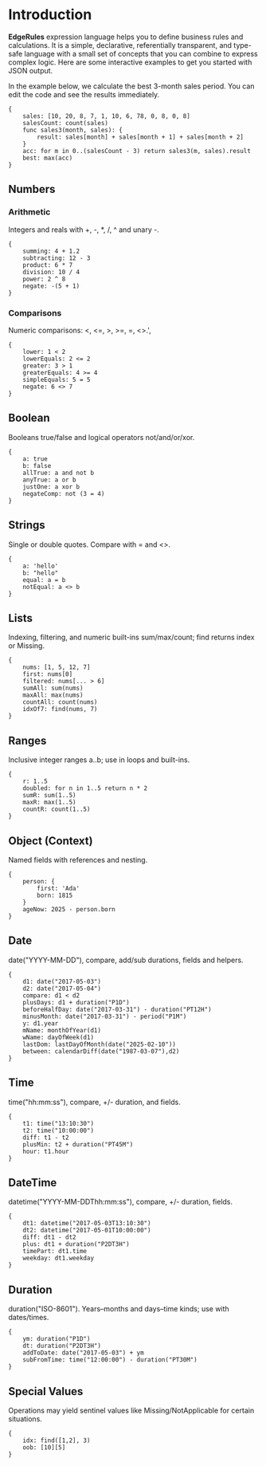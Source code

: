 # Introduction

**EdgeRules** expression language helps you to define business rules and calculations.
It is a simple, declarative, referentially transparent, and type-safe language with a small set of concepts that you can combine to express complex logic.
Here are some interactive examples to get you started with JSON output.

In the example below, we calculate the best 3-month sales period.
You can edit the code and see the results immediately.

```edgerules
{
    sales: [10, 20, 8, 7, 1, 10, 6, 78, 0, 8, 0, 8]
    salesCount: count(sales)
    func sales3(month, sales): { 
        result: sales[month] + sales[month + 1] + sales[month + 2] 
    }
    acc: for m in 0..(salesCount - 3) return sales3(m, sales).result
    best: max(acc)
}
```

## Numbers

### Arithmetic

Integers and reals with +, -, *, /, ^ and unary -.

```edgerules
{
    summing: 4 + 1.2
    subtracting: 12 - 3
    product: 6 * 7
    division: 10 / 4
    power: 2 ^ 8
    negate: -(5 + 1)
}
```

### Comparisons

Numeric comparisons: <, <=, >, >=, =, <>.',
```edgerules
{
    lower: 1 < 2
    lowerEquals: 2 <= 2
    greater: 3 > 1
    greaterEquals: 4 >= 4
    simpleEquals: 5 = 5
    negate: 6 <> 7
}
```

## Boolean

Booleans true/false and logical operators not/and/or/xor.

```edgerules
{
    a: true
    b: false
    allTrue: a and not b
    anyTrue: a or b
    justOne: a xor b
    negateComp: not (3 = 4)
}
```

## Strings
Single or double quotes. Compare with = and <>.

```edgerules
{
    a: 'hello'
    b: "hello"
    equal: a = b
    notEqual: a <> b
}
```

## Lists

Indexing, filtering, and numeric built-ins sum/max/count; find returns index or Missing.

```edgerules
{
    nums: [1, 5, 12, 7]
    first: nums[0]
    filtered: nums[... > 6]
    sumAll: sum(nums)
    maxAll: max(nums)
    countAll: count(nums)
    idxOf7: find(nums, 7)
}
```
## Ranges

Inclusive integer ranges a..b; use in loops and built-ins.

```edgerules
{
    r: 1..5
    doubled: for n in 1..5 return n * 2
    sumR: sum(1..5)
    maxR: max(1..5)
    countR: count(1..5)
}
```
## Object (Context)

Named fields with references and nesting.

```edgerules
{
    person: {
        first: 'Ada'
        born: 1815
    }
    ageNow: 2025 - person.born
}
```

## Date

date("YYYY-MM-DD"), compare, add/sub durations, fields and helpers.

```edgerules
{
    d1: date("2017-05-03")
    d2: date("2017-05-04")
    compare: d1 < d2
    plusDays: d1 + duration("P1D")
    beforeHalfDay: date("2017-03-31") - duration("PT12H")
    minusMonth: date("2017-03-31") - period("P1M")
    y: d1.year
    mName: monthOfYear(d1)
    wName: dayOfWeek(d1)
    lastDom: lastDayOfMonth(date("2025-02-10"))
    between: calendarDiff(date("1987-03-07"),d2)
}
```

## Time

time("hh:mm:ss"), compare, +/- duration, and fields.

```edgerules
{
    t1: time("13:10:30")
    t2: time("10:00:00")
    diff: t1 - t2
    plusMin: t2 + duration("PT45M")
    hour: t1.hour
}
```

## DateTime

datetime("YYYY-MM-DDThh:mm:ss"), compare, +/- duration, fields.

```edgerules
{
    dt1: datetime("2017-05-03T13:10:30")
    dt2: datetime("2017-05-01T10:00:00")
    diff: dt1 - dt2
    plus: dt1 + duration("P2DT3H")
    timePart: dt1.time
    weekday: dt1.weekday
}
```

## Duration

duration("ISO-8601"). Years–months and days–time kinds; use with dates/times.

```edgerules
{
    ym: duration("P1D")
    dt: duration("P2DT3H")
    addToDate: date("2017-05-03") + ym
    subFromTime: time("12:00:00") - duration("PT30M")
}
```

## Special Values

Operations may yield sentinel values like Missing/NotApplicable for certain situations.

```edgerules
{
    idx: find([1,2], 3)
    oob: [10][5]
}
```